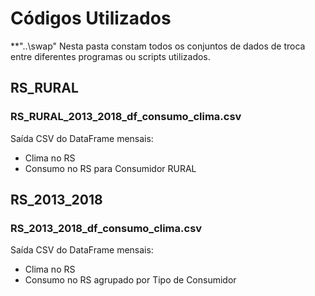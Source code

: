 # Códigos Utilizados

**"..\swap\" Nesta pasta constam todos os conjuntos de dados de troca entre diferentes programas ou scripts utilizados.

## RS_RURAL
### RS_RURAL_2013_2018_df_consumo_clima.csv
Saída CSV do DataFrame mensais:
* Clima no RS 
* Consumo no RS para Consumidor RURAL

## RS_2013_2018
### RS_2013_2018_df_consumo_clima.csv
Saída CSV do DataFrame mensais:
* Clima no RS 
* Consumo no RS agrupado por Tipo de Consumidor
